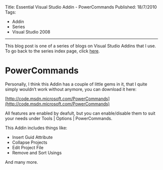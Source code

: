 Title: Essential Visual Studio Addin - PowerCommands
Published: 18/7/2010
Tags:
- Addin
- Series
- Visual Studio 2008
---

This blog post is one of a series of blogs on Visual Studio Addins that I use. To go back to the series index page, click [here](http://www.gep13.co.uk/essential-visual-studio-2008-addin-series).   

# PowerCommands 

Personally, I think this Addin has a couple of little gems in it, that I quite simply wouldn’t work without anymore, you can download it here:

[http://code.msdn.microsoft.com/PowerCommands](http://code.msdn.microsoft.com/PowerCommands)

All features are enabled by deafult, but you can enable/disable them to suit your needs under Tools | Options | PowerCommands.

This Addin includes things like:

- Insert Guid Attribute
- Collapse Projects
- Edit Project File
- Remove and Sort Usings

And many more.
